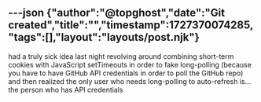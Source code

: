 ---json
{"author":"@topghost","date":"Git created","title":"","timestamp":1727370074285,"tags":[],"layout":"layouts/post.njk"}
---
had a truly sick idea last night revolving around combining short-term cookies with JavaScript setTimeouts in order to fake long-polling (because you have to have GitHub API credentials in order to poll the GitHub repo) and then realized the only user who needs long-polling to auto-refresh is... the person who has API credentials
